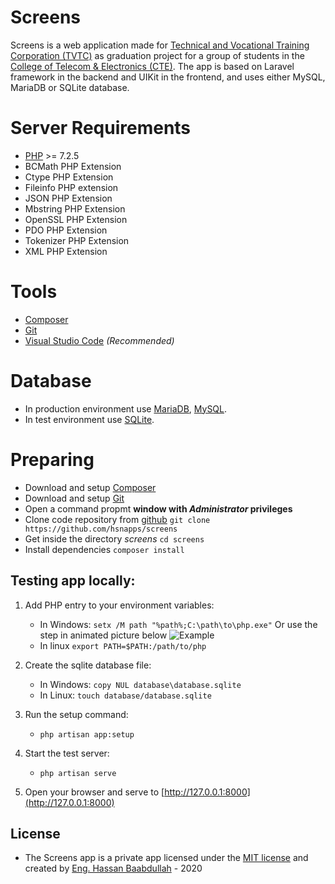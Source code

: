 # Screens
Screens is a web application made for [Technical and Vocational Training Corporation (TVTC)](https://www.tvtc.gov.sa/) as graduation project for a group of students in the [College of Telecom & Electronics (CTE)](https://twitter.com/cte_edu?lang=he).
The app is based on Laravel framework in the backend and UIKit in the frontend, and uses either MySQL, MariaDB or SQLite database.


# Server Requirements
- [PHP](https://www.php.net/downloads.php) >= 7.2.5
- BCMath PHP Extension
- Ctype PHP Extension
- Fileinfo PHP extension
- JSON PHP Extension
- Mbstring PHP Extension
- OpenSSL PHP Extension
- PDO PHP Extension
- Tokenizer PHP Extension
- XML PHP Extension

# Tools
- [Composer](https://getcomposer.org/)
- [Git](https://git-scm.com/downloads)
- [Visual Studio Code](https://code.visualstudio.com/) *(Recommended)*

# Database
- In production environment use [MariaDB](https://mariadb.org/), [MySQL](https://dev.mysql.com/downloads/mysql/).
- In test environment use [SQLite](https://www.sqlite.org/index.html).

# Preparing
- Download and setup [Composer](https://getcomposer.org/)
- Download and setup [Git](https://git-scm.com/downloads)
- Open a command propmt **window with *Administrator* privileges**
- Clone code repository from [github](https://github.com/hsnapps/screens)
``git clone https://github.com/hsnapps/screens``
- Get inside the directory *screens*
``cd screens``
- Install dependencies
``composer install``

## Testing app locally:
1. Add PHP entry to your environment variables:
    - In Windows:
    ``setx /M path "%path%;C:\path\to\php.exe"``
    Or use the step in animated picture below
    ![Example](http://screens.iamhassan.info/public/images/help.gif "Environment Exampl")
    - In linux
    ``export PATH=$PATH:/path/to/php``
    
2. Create the sqlite database file:
    - In Windows: ``copy NUL database\database.sqlite``
    - In Linux: ``touch database/database.sqlite``
3. Run the setup command:
    - ``php artisan app:setup``
4. Start the test server:
    - ``php artisan serve``
5. Open your browser and serve to [http://127.0.0.1:8000](http://127.0.0.1:8000)

## License
- The Screens app is a private app licensed under the [MIT license](https://opensource.org/licenses/MIT) and created by [Eng. Hassan Baabdullah](https://iamhassan.info) - 2020

